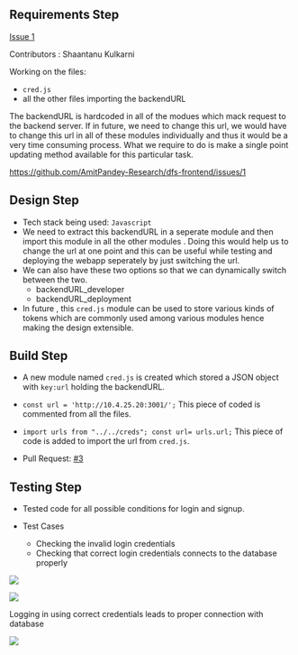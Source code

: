 ## Requirements Step

[Issue 1](https://github.com/AmitPandey-Research/dfs-frontend/issues/1)

Contributors : Shaantanu Kulkarni

Working on the files:
- `cred.js`
- all the other files importing the backendURL 

The backendURL is hardcoded in all of the modues which mack request to the backend server. If in future, we need to change this url, we would have to change this url in all of these modules individually and thus it would be a very time consuming process. What we require to do is make a single point updating method available for this particular task.

https://github.com/AmitPandey-Research/dfs-frontend/issues/1

## Design Step
- Tech stack being used: `Javascript`
- We need to extract this backendURL in a seperate module and then import this module in all the other modules . Doing this would help us to change the url at one point and this can be useful while testing and deploying the webapp seperately by just switching the url. 
- We can also have these two options so that we can dynamically switch between the two.
    - backendURL_developer
    - backendURL_deployment
- In future , this  `cred.js` module can be used to store various kinds of tokens which are commonly used among various modules hence making the design extensible.


## Build Step
- A new module named `cred.js` is created which stored a JSON object with `key:url` holding the backendURL.  
- `const url = 'http://10.4.25.20:3001/';` This piece of coded is commented from all the files.
- `import urls from "../../creds"; const url= urls.url;` This piece of code is added to import the url from    `cred.js`.


- Pull Request: [#3](https://github.com/AmitPandey-Research/dfs-frontend/pull/3)

## Testing Step
- Tested code for all possible conditions for login and signup.

- Test Cases
    - Checking the invalid login credentials
    - Checking that correct login credentials connects to the database properly

![](https://i.imgur.com/qM438ma.png)


![](https://imgur.com/qrAPwWg.png)

Logging in using correct credentials leads to proper connection with database

![](https://imgur.com/I2i31pj.png)

